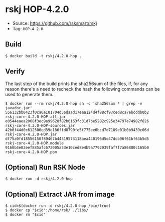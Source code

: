 # rskj HOP-4.2.0

* Source: https://github.com/rsksmart/rskj
* Tag: `HOP-4.2.0`

## Build

```
$ docker build -t rskj/4.2.0-hop .
```

## Verify

The last step of the build prints the sha256sum of the files, if, for any reason there's a need to recheck the hash the following commands can be used to generate them.

```
$ docker run --rm rskj/4.2.0-hop sh -c 'sha256sum * | grep -v javadoc.jar'
556132bb0423f0ca0a101704d56daad17eaa124d4f88cf97ced8ca7ebcddb0b2  rskj-core-4.2.0-HOP-all.jar
e0544eaea2068f3ec9a99628f82b0163fc31d7be5282c925e34797e74982f826  rskj-core-4.2.0-HOP-sources.jar
42b0f44d0c612506ed39e186ffd8790fe5f775ee6bcd7d7189e01b0b9439c06d  rskj-core-4.2.0-HOP.jar
df75a9fd18556150f89467b44319573118aea440196d5e47dcb96f61bf63b5d5  rskj-core-4.2.0-HOP.module
9160b4e02eef885afc672005a33e10ced8e4b9a7792039faf7f7a86880c165b0  rskj-core-4.2.0-HOP.pom
```
## (Optional) Run RSK Node
```
$ docker run -d rskj/4.2.0-hop
```

## (Optional) Extract JAR from image

```
$ cid=$(docker run -d rskj/4.2.0-hop /bin/true)
$ docker cp "$cid":/home/rsk/ ./libs/
$ docker rm "$cid"
```
